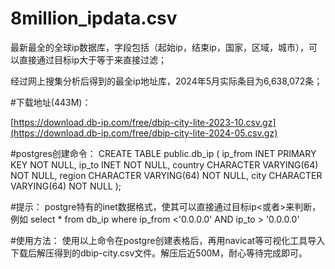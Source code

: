 # 8million_ipdata.csv
最新最全的全球ip数据库，字段包括（起始ip，结束ip，国家，区域，城市），可以直接通过目标ip大于等于来直接过滤；

经过网上搜集分析后得到的最全ip地址库，2024年5月实际条目为6,638,072条；


#下载地址(443M)：

[https://download.db-ip.com/free/dbip-city-lite-2023-10.csv.gz](https://download.db-ip.com/free/dbip-city-lite-2024-05.csv.gz)

#postgres创建命令：
    CREATE TABLE public.db_ip (
      ip_from INET PRIMARY KEY NOT NULL,
      ip_to INET NOT NULL,
      country CHARACTER VARYING(64) NOT NULL,
      region CHARACTER VARYING(64) NOT NULL,
      city CHARACTER VARYING(64) NOT NULL
    );

#提示：
    postgre特有的inet数据格式，使其可以直接通过目标ip<或者>来判断，例如
    select * from db_ip where ip_from <'0.0.0.0' AND ip_to > '0.0.0.0'
    
    
#使用方法：
  使用以上命令在postgre创建表格后，再用navicat等可视化工具导入下载后解压得到的dbip-city.csv文件。解压后近500M，耐心等待完成即可。

